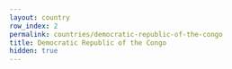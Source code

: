 ```yaml
---
layout: country
row_index: 2
permalink: countries/democratic-republic-of-the-congo
title: Democratic Republic of the Congo
hidden: true
---
```

